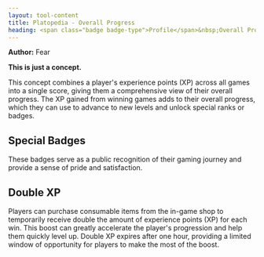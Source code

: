 ```yaml
---
layout: tool-content
title: Platopedia - Overall Progress
heading: <span class="badge badge-type">Profile</span>&nbsp;Overall Progress
---
```


<div class="linebreak"></div>

**Author:** Fear

**This is just a concept.**

This concept combines a player's experience points (XP) across all games into a single score, giving them a comprehensive view of their overall progress. The XP gained from winning games adds to their overall progress, which they can use to advance to new levels and unlock special ranks or badges.

<div class="linebreak"></div>

<div class="content-image" data-url="/docs/assets/images/concepts/overallprogress1.png" data-width="600px" data-label=""></div>

<div class="linebreak"></div>

## Special Badges

These badges serve as a public recognition of their gaming journey and provide a sense of pride and satisfaction.

<div class="linebreak"></div>

<div class="content-image" data-url="/docs/assets/images/concepts/overallprogress2.png" data-width="600px" data-label=""></div>

<div class="linebreak"></div>

## Double XP

Players can purchase consumable items from the in-game shop to temporarily receive double the amount of experience points (XP) for each win. This boost can greatly accelerate the player's progression and help them quickly level up. Double XP expires after one hour, providing a limited window of opportunity for players to make the most of the boost.

<div class="linebreak"></div>

<div class="content-image" data-url="/docs/assets/images/concepts/overallprogress3.png" data-width="600px" data-label=""></div>

<div class="linebreak"></div>
